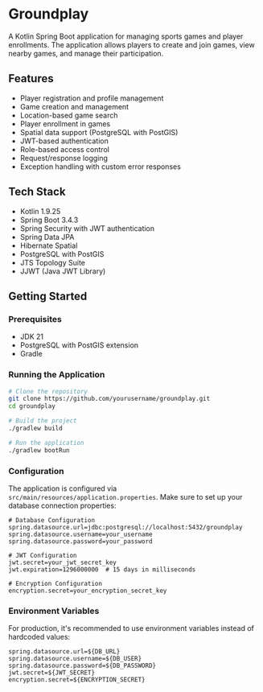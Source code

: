 # Groundplay

A Kotlin Spring Boot application for managing sports games and player enrollments. The application allows players to create and join games, view nearby games, and manage their participation.

## Features

- Player registration and profile management
- Game creation and management
- Location-based game search
- Player enrollment in games
- Spatial data support (PostgreSQL with PostGIS)
- JWT-based authentication
- Role-based access control
- Request/response logging
- Exception handling with custom error responses

## Tech Stack

- Kotlin 1.9.25
- Spring Boot 3.4.3
- Spring Security with JWT authentication
- Spring Data JPA
- Hibernate Spatial
- PostgreSQL with PostGIS
- JTS Topology Suite
- JJWT (Java JWT Library)

## Getting Started

### Prerequisites

- JDK 21
- PostgreSQL with PostGIS extension
- Gradle

### Running the Application

```bash
# Clone the repository
git clone https://github.com/yourusername/groundplay.git
cd groundplay

# Build the project
./gradlew build

# Run the application
./gradlew bootRun
```

### Configuration

The application is configured via `src/main/resources/application.properties`. Make sure to set up your database connection properties:

```properties
# Database Configuration
spring.datasource.url=jdbc:postgresql://localhost:5432/groundplay
spring.datasource.username=your_username
spring.datasource.password=your_password

# JWT Configuration
jwt.secret=your_jwt_secret_key
jwt.expiration=1296000000  # 15 days in milliseconds

# Encryption Configuration
encryption.secret=your_encryption_secret_key
```

### Environment Variables

For production, it's recommended to use environment variables instead of hardcoded values:

```properties
spring.datasource.url=${DB_URL}
spring.datasource.username=${DB_USER}
spring.datasource.password=${DB_PASSWORD}
jwt.secret=${JWT_SECRET}
encryption.secret=${ENCRYPTION_SECRET}
```

